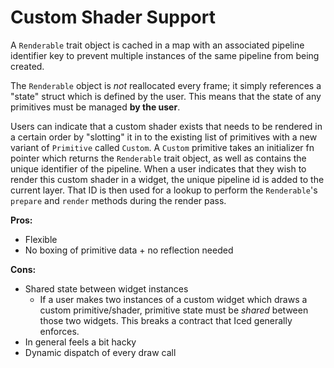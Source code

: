 # Custom Shader Support

A `Renderable` trait object is cached in a map with an associated pipeline identifier key to prevent multiple 
instances of the same pipeline from being created.

The `Renderable` object is *not* reallocated every frame; it simply references a "state" struct which is defined by 
the user. This means that the state of any primitives must be managed **by the user**.

Users can indicate that a custom shader exists that needs to be rendered in a certain order by "slotting" it in to 
the existing list of primitives with a new variant of `Primitive` called `Custom`. A `Custom` primitive takes an 
initializer fn pointer which returns the `Renderable` trait object, as well as contains the unique identifier of the 
pipeline. When a user indicates that they wish to render this custom shader in a widget, the 
unique pipeline id is added to the current layer. That ID is then used for a lookup to perform the `Renderable`'s 
`prepare` and `render` methods during the render pass.

**Pros:**
- Flexible
- No boxing of primitive data + no reflection needed

**Cons:**
- Shared state between widget instances
  - If a user makes two instances of a custom widget which draws a custom primitive/shader, primitive state must be 
    *shared* between those two widgets. This breaks a contract that Iced generally enforces.
- In general feels a bit hacky
- Dynamic dispatch of every draw call